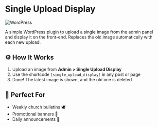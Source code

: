 # Single Upload Display

![WordPress](https://img.shields.io/badge/WordPress-Plugin-blue?logo=wordpress)

A simple WordPress plugin to upload a single image from the admin panel and display it on the front-end. Replaces the old image automatically with each new upload.


## ⚙️ How It Works

1. Upload an image from **Admin > Single Upload Display**
2. Use the shortcode `[single_upload_display]` in any post or page
3. Done! The latest image is shown, and the old one is deleted


## 📌 Perfect For

- Weekly church bulletins 🕊️  
- Promotional banners 📢  
- Daily announcements 📅


